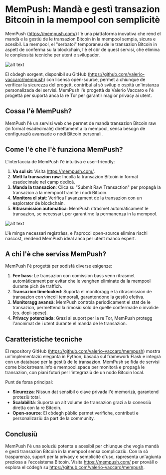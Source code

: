 # MemPush: Mandà e gestì transazion Bitcoin in la mempool con semplicitè

MemPush (https://mempush.com/) l'è una piattaforma inovativa che rend el mandà e la gestiù de le transazion Bitcoin in la mempool sempia, sicura e acesibil. La mempool, el "serbatoi" temporaneu de le transazion Bitcoin in aspett de conferma su la blockchain, l'è el cör de quest servisi, che elimina le conplessità tecniche per utent e svilupador. 

![alt text](https://officinebitcoin.it/lezioni/mempush/front.png)

El còdegh sorgent, disponibil su GitHub (https://github.com/valerio-vaccaro/mempush) con licensa open-source, permet a chiunque de verificar la sicurezza del progett, contribuì al sò svilup o ospità un'instanza personalizada del servisi. MemPush l'è progettà da Valerio Vaccaro e l'è progettà per suportà anca la re Tor per garantir magior privacy ai utent.

## Cossa l'è MemPush?

MemPush l'è un servisi web che permet de mandà transazion Bitcoin raw (in format esadecimale) direttament a la mempool, sensa besogn de configuraziù avansade o nodi Bitcoin personali.

## Come l'è che l'è funziona MemPush?

L'interfaccia de MemPush l'è intuitiva e user-friendly:

1. **Va sul sit**: Visita https://mempush.com/.
2. **Mett la transazion raw**: Incolla la transazion Bitcoin in format esadecimale nel camp dedicà.
3. **Manda la transazion**: Clica su "Submit Raw Transaction" per propagà la transazion a la mempool tramite i nodi Bitcoin.
4. **Monitora el stat**: Verifica l'avanzament de la transazion con un esplorator de blockchain.
5. **Ritrasmission automàtica**: MemPush ritrasmet automàticament le transazion, se necessari, per garantirne la permanenza in la mempool.

![alt text](https://officinebitcoin.it/lezioni/mempush/list.png)

L'è minga necessari registràss, e l'aprocci open-source elimina rischi nascost, rendend MemPush ideal anca per utent manco espert.

## A chi l'è che serviss MemPush?

MemPush l'è progettà per sodisfà diverse esigenze:
1. **Fee bass**: Le transazion con comission bass venn ritrasmet automàticament per evitar che le venghen eliminate da la mempool durante pich de traffich.
2. **Transazion timelocked**: Suporta el monitoragg e la ritrasmission de transazion con vincoli temporali, garantendone la gestiù efetiva.
3. **Monitoragg avansà**: MemPush controla periodicament el stat de le transazion, permettend la rimosiù solo de quelle confermade o invalide (es. dopi-spese).
4. **Privacy potenziada**: Grazi al suport per la re Tor, MemPush protegg l'anonimat de i utent durante el mandà de le transazion.

## Caratteristiche tecniche

El repository GitHub (https://github.com/valerio-vaccaro/mempush) mostra un'implementaziù eleganta in Python, basada sul framework Flask e integrà con un database per la gestiù de le transazion. MemPush se fida de servisi come blockstream.info e mempool.space per monitorà e propagà le transazion, con piani futuri per l'integraziù de un nodo Bitcoin local.

Punt de forsa principal:
- **Sicurezza**: Nissun dat sensibil o ciave privada l'è memorizà, garantend proteziù total.
- **Scalabilità**: Suporta un alt volume de transazion grazi a la conessiù diretta con la re Bitcoin.
- **Open-source**: El còdegh pùblic permet verifiche, contributi e personalizaziù da part de la community.

## Conclusiù

MemPush l'è una soluziù potenta e acesibil per chiunque che vogia mandà e gestì transazion Bitcoin in la mempool sensa complicaziù. Con la sò trasparenza, suport per la privacy e semplicitè d'uso, rapresenta un'agiunta preziosa a l'ecosistema Bitcoin. Visita https://mempush.com/ per provàll o esplora el còdegh su https://github.com/valerio-vaccaro/mempush.
